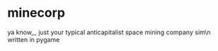 # minecorp

ya know,,, just your typical anticapitalist space mining company sim\n
written in pygame
